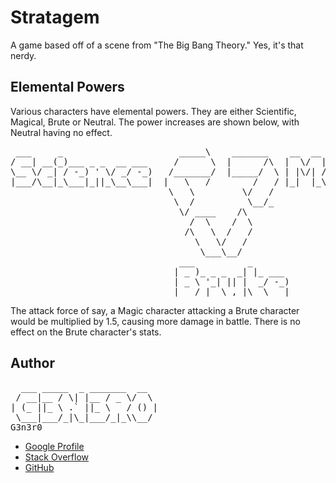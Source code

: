Stratagem
=========

A game based off of a scene from "The Big Bang Theory." Yes, it's that nerdy.

Elemental Powers
----------------

Various characters have elemental powers. They are either Scientific, Magical, Brute or Neutral. The power increases are shown below, with Neutral having no effect.

<pre>
 ___     _                      _____\    _______    __  __           _
/ __| __(_)___ _ _  __ ___     /      \  |      /\  |  \/  |__ _ __ _(_)__
\__ \/ _| / -_) ' \/ _/ -_)   /_______/  |_____/  \ | |\/| / _` / _` | / _|
|___/\__|_\___|_||_\__\___|  |   \   /        /   / |_|  |_\__,_\__, |_\__|
                              \   \         \/   /              |___/
                               \  /          \__/_
                                \/ ____    /\
                                  /  \    /  \
                                 /\   \  /   /
                                   \   \/   /
                                    \___\__/
                                ___          _
                               | _ )_ _ _  _| |_ ___
                               | _ \ '_| || |  _/ -_)
                               |___/_|  \_,_|\__\___|
</pre>

The attack force of say, a Magic character attacking a Brute character would be multiplied by 1.5, causing more damage in battle. There is no effect on the Brute character's stats.

Author
------

<pre>
  ___ _____  _ _______  __  
 / __|__ / \| |__ / _ \/  \ 
| (_ ||_ \ .` ||_ \   / () |
 \___|___/_|\_|___/_|_\\__/ 
G3n3r0
</pre>

- [Google Profile](https://profiles.google.com/g3n3r0.g3n3ru5/about)
- [Stack Overflow](http://stackoverflow.com/users/721868/g3n3r0)
- [GitHub](https://github.com/G3n3r0)